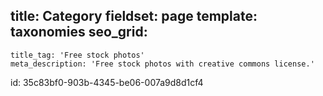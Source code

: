 title: Category
fieldset: page
template: taxonomies
seo_grid:
  -
    title_tag: 'Free stock photos'
    meta_description: 'Free stock photos with creative commons license.'
id: 35c83bf0-903b-4345-be06-007a9d8d1cf4
